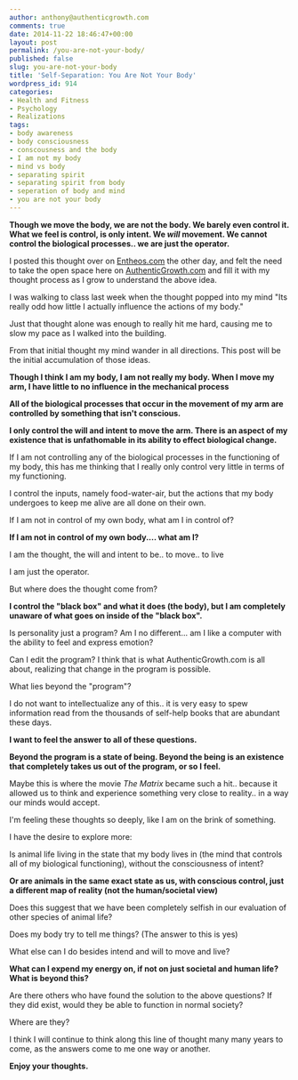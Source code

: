 ```yaml
---
author: anthony@authenticgrowth.com
comments: true
date: 2014-11-22 18:46:47+00:00
layout: post
permalink: /you-are-not-your-body/
published: false
slug: you-are-not-your-body
title: 'Self-Separation: You Are Not Your Body'
wordpress_id: 914
categories:
- Health and Fitness
- Psychology
- Realizations
tags:
- body awareness
- body consciousness
- conscousness and the body
- I am not my body
- mind vs body
- separating spirit
- separating spirit from body
- seperation of body and mind
- you are not your body
---
```


**Though we move the body, we are not the body. We barely even control it. What we feel is control, is only intent. We _will_ movement. We cannot control the biological processes.. we are just the operator.**

I posted this thought over on [Entheos.com](http://www.entheos.com/oasis) the other day, and felt the need to take the open space here on [AuthenticGrowth.com](http://AuthenticGrowth.com) and fill it with my thought process as I grow to understand the above idea.

I was walking to class last week when the thought popped into my mind "Its really odd how little I actually influence the actions of my body."

Just that thought alone was enough to really hit me hard, causing me to slow my pace as I walked into the building.

From that initial thought my mind wander in all directions. This post will be the initial accumulation of those ideas.

**Though I think I am my body, I am not really my body. When I move my arm, I have little to no influence in the mechanical process**

**All of the biological processes that occur in the movement of my arm are controlled by something that isn't conscious.**

**I only control the will and intent to move the arm. There is an aspect of my existence that is unfathomable in its ability to effect biological change.**

If I am not controlling any of the biological processes in the functioning of my body, this has me thinking that I really only control very little in terms of my functioning.

I control the inputs, namely food-water-air, but the actions that my body undergoes to keep me alive are all done on their own.

If I am not in control of my own body, what am I in control of?

**If I am not in control of my own body.... what am I?**

I am the thought, the will and intent to be.. to move.. to live

I am just the operator.

But where does the thought come from?

**I control the "black box" and what it does (the body), but I am completely unaware of what goes on inside of the "black box".**

Is personality just a program? Am I no different... am I like a computer with the ability to feel and express emotion?

Can I edit the program? I think that is what AuthenticGrowth.com is all about, realizing that change in the program is possible.

What lies beyond the "program"?

I do not want to intellectualize any of this.. it is very easy to spew information read from the thousands of self-help books that are abundant these days.

**I want to feel the answer to all of these questions.**

**Beyond the program is a state of being. Beyond the being is an existence that completely takes us out of the program, or so I feel.**

Maybe this is where the movie _The Matrix_ became such a hit.. because it allowed us to think and experience something very close to reality.. in a way our minds would accept.

I'm feeling these thoughts so deeply, like I am on the brink of something.

I have the desire to explore more:

Is animal life living in the state that my body lives in (the mind that controls all of my biological functioning), without the consciousness of intent?

**Or are animals in the same exact state as us, with conscious control, just a different map of reality (not the human/societal view)**

Does this suggest that we have been completely selfish in our evaluation of other species of animal life?

Does my body try to tell me things? (The answer to this is yes)

What else can I do besides intend and will to move and live?

**What can I expend my energy on, if not on just societal and human life? What is beyond this?**

Are there others who have found the solution to the above questions? If they did exist, would they be able to function in normal society?

Where are they?

I think I will continue to think along this line of thought many many years to come, as the answers come to me one way or another.

**Enjoy your thoughts.**
